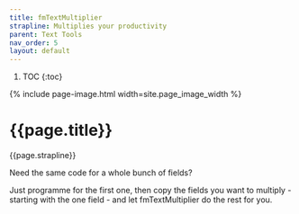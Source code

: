 ```yaml
---
title: fmTextMultiplier
strapline: Multiplies your productivity
parent: Text Tools
nav_order: 5
layout: default
---
```

1. TOC
{:toc}

{% include page-image.html width=site.page_image_width %}

# {{page.title}}

{{page.strapline}}

Need  the same code for a whole bunch of fields?

Just programme for the first one, then copy the fields you want to multiply - starting with the one field - and let fmTextMultiplier do the rest for you.
